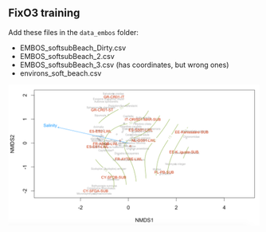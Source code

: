 ## FixO3 training

Add these files in the `data_embos` folder:

- EMBOS_softsubBeach_Dirty.csv
- EMBOS_softsubBeach_2.csv
- EMBOS_softsubBeach_3.csv (has coordinates, but wrong ones)
- environs_soft_beach.csv

![nmds](https://github.com/iobis/training/blob/master/fixo3/nmds.png)
